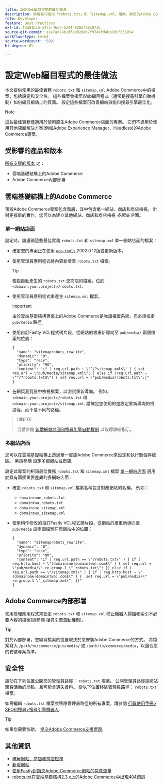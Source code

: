 ```yaml
---
title: 設定Web編目程式的最佳做法
description: 瞭解如何使用「robots.txt」和「sitemap.xml」檔案，將您的Adobe Commerce網站相關指示傳遞給網頁編目程式。
role: Developer
feature: Best Practices
exl-id: f3a81bab-a47a-46ad-b334-920df98c87ab
source-git-commit: e1e7ad76b1df8e920ab7f9740fd4be8dc7335954
workflow-type: tm+mt
source-wordcount: '599'
ht-degree: 0%

---
```



# 設定Web編目程式的最佳做法

本文提供使用的最佳實務 `robots.txt` 和 `sitemap.xml` Adobe Commerce中的檔案，包括設定和安全性。 這些檔案會指示Web編目程式（通常是搜尋引擎自動機制）如何編目網站上的頁面。 設定這些檔案可改善網站效能和搜尋引擎最佳化。

>[!NOTE]
>
>這些最佳實務僅適用於使用原生Adobe Commerce店面的專案。 它們不適用於使用其他店面解決方案(例如Adobe Experience Manager、Headless)的Adobe Commerce專案。

## 受影響的產品和版本

[所有支援的版本](../../../release/versions.md) 之：

- 雲端基礎結構上的Adobe Commerce
- Adobe Commerce內部部署

## 雲端基礎結構上的Adobe Commerce

預設Adobe Commerce專案包含階層，其中包含單一網站、商店和商店檢視。 針對更複雜的實作，您可以為建立其他網站、商店和商店檢視 _多網站_ 店面。

### 單一網站店面

設定時，請遵循這些最佳實務 `robots.txt` 和 `sitemap.xml` 單一網站店面的檔案：

- 確定您的專案正在使用 [`ece-tools`](https://devdocs.magento.com/cloud/release-notes/ece-release-notes.html) 2002.0.12版或更新版本。
- 使用管理員應用程式將內容新增至 `robots.txt` 檔案。

  >[!TIP]
  >
  >檢視自動產生的 `robots.txt` 您商店的檔案，位於 `<domain.your.project>/robots.txt`.

- 使用管理員應用程式來產生 `sitemap.xml` 檔案。

  >[!IMPORTANT]
  >
  >由於雲端基礎結構專案上的Adobe Commerce是唯讀檔案系統，您必須指定 `pub/media` 路徑。

- 使用自訂Fastly VCL程式碼片段，從網站的根重新導向至 `pub/media/` 兩個檔案的位置：

  ```vcl
  {
    "name": "sitemaprobots_rewrite",
    "dynamic": "0",
    "type": "recv",
    "priority": "90",
    "content": "if ( req.url.path ~ \"^/?sitemap.xml$\" ) { set req.url = \"pub/media/sitemap.xml\"; } else if (req.url.path ~ \"^/?robots.txt$\") { set req.url = \"pub/media/robots.txt\";}"
  }
  ```

- 在網頁瀏覽器中檢視檔案，以測試重新導向。 例如， `<domain.your.project>/robots.txt` 和 `<domain.your.project>/sitemap.xml`. 請確定您使用的是設定重新導向的根路徑，而不是不同的路徑。

>[!INFO]
>
>另請參閱 [新增網站地圖和搜尋引擎自動機制](https://devdocs.magento.com/cloud/trouble/robots-sitemap.html) 以取得詳細指示。


### 多網站店面

您可以在雲端基礎結構上透過單一實施Adobe Commerce來設定和執行數個存放區。 另請參閱 [設定多個網站或商店](https://devdocs.magento.com/cloud/project/project-multi-sites.html).

設定此專案的相同最佳實務 `robots.txt` 和 `sitemap.xml` 檔案 [單一網站店面](#single-site-storefronts) 適用於具有兩個重要差異的多網站店面：

- 確定 `robots.txt` 和 `sitemap.xml` 檔案名稱包含對應網站的名稱。 例如：
   - `domaineone_robots.txt`
   - `domaintwo_robots.txt`
   - `domainone_sitemap.xml`
   - `domaintwo_sitemap.xml`

- 使用稍作修改的自訂Fastly VCL程式碼片段，從網站的根重新導向至 `pub/media` 這兩個檔案在您網站中的位置：

  ```vcl
  {
    "name": "sitemaprobots_rewrite",
    "dynamic": "0",
    "type": "recv",
    "priority": "90",
    "content": "if ( req.url.path == \"/robots.txt\" ) { if ( req.http.host ~ \"(domainone|domaintwo).com$\" ) { set req.url = \"pub/media/\" re.group.1 \"_robots.txt\"; }} else if ( req.url.path == \"/sitemap.xml\" ) { if ( req.http.host ~ \"(domainone|domaintwo).com$\" ) {  set req.url = \"pub/media/\" re.group.1 \"_sitemap.xml\"; }}"
  }
  ```

## Adobe Commerce內部部署

使用管理應用程式來設定 `robots.txt` 和 `sitemap.xml` 防止機器人掃描和索引不必要內容的檔案(請參閱 [搜尋引擎自動機制](https://experienceleague.adobe.com/docs/commerce-admin/marketing/seo/seo-overview.html#search-engine-robots))。

>[!TIP]
>
>對於內部部署，您編寫檔案的位置取決於您安裝Adobe Commerce的方式。 將檔案寫入 `/path/to/commerce/pub/media/` 或 `/path/to/commerce/media`，以適合您的安裝專案為準。

## 安全性

請勿在下列位置公開您的管理員路徑： `robots.txt` 檔案。 公開管理員路徑是網站駭客活動的弱點，且可能會遺失資料。 從以下位置移除管理員路徑： `robots.txt` 檔案。

如需編輯 `robots.txt` 檔案並移除管理員路徑的所有專案，請參閱 [行銷使用手冊> SEO和搜尋>搜尋引擎機器人](https://experienceleague.adobe.com/docs/commerce-admin/marketing/seo/seo-overview.html#search-engine-robots).

>[!TIP]
>
>如果您需要協助， [提交Adobe Commerce支援票證](https://experienceleague.adobe.com/docs/commerce-knowledge-base/kb/help-center-guide/magento-help-center-user-guide.html#submit-ticket).

## 其他資訊

- [瞭解網站、商店和商店檢視](https://devdocs.magento.com/cloud/configure/configure-best-practices.html#sites)
- [新增網站](https://docs.magento.com/user-guide/stores/stores-all-create-website.html)
- [使用Fastly封鎖您Adobe Commerce網站的惡意流量](https://devdocs.magento.com/cloud/cdn/fastly-vcl-blocking.html)
- [robots.txt在雲端基礎結構2.3.x上的Adobe Commerce中出現404錯誤](https://experienceleague.adobe.com/docs/commerce-knowledge-base/kb/troubleshooting/miscellaneous/robots.txt-gives-404-error-magento-commerce-cloud-2.3.x.html)
